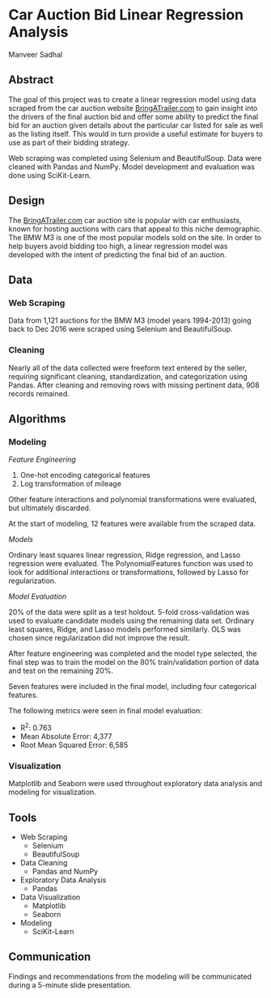 # Car Auction Bid Linear Regression Analysis

Manveer Sadhal


## Abstract
The goal of this project was to create a linear regression model using data scraped from the car auction website [BringATrailer.com](https://bringatrailer.com/) to gain insight into the drivers of the final auction bid and offer some ability to predict the final bid for an auction given details about the particular car listed for sale as well as the listing itself. This would in turn provide a useful estimate for buyers to use as part of their bidding strategy.

Web scraping was completed using Selenium and BeautifulSoup. Data were cleaned with Pandas and NumPy. Model development and evaluation was done using SciKit-Learn.


## Design
The [BringATrailer.com](https://bringatrailer.com/) car auction site is popular with car enthusiasts, known for hosting auctions with cars that appeal to this niche demographic. The BMW M3 is one of the most popular models sold on the site. In order to help buyers avoid bidding too high, a linear regression model was developed with the intent of predicting the final bid of an auction.


## Data
### Web Scraping
Data from 1,121 auctions for the BMW M3 (model years 1994-2013) going back to Dec 2016 were scraped using Selenium and BeautifulSoup. 

### Cleaning
Nearly all of the data collected were freeform text entered by the seller, requiring significant cleaning, standardization, and categorization using Pandas. After cleaning and removing rows with missing pertinent data, 908 records remained.


## Algorithms
### Modeling
*Feature Engineering*

1. One-hot encoding categorical features
2. Log transformation of mileage

Other feature interactions and polynomial transformations were evaluated, but ultimately discarded.

At the start of modeling, 12 features were available from the scraped data.

*Models*

Ordinary least squares linear regression, Ridge regression, and Lasso regression were evaluated. The PolynomialFeatures function was used to look for additional interactions or transformations, followed by Lasso for regularization.

*Model Evaluation*

20% of the data were split as a test holdout. 5-fold cross-validation was used to evaluate candidate models using the remaining data set. Ordinary least squares, Ridge, and Lasso models performed similarly. OLS was chosen since regularization did not improve the result.

After feature engineering was completed and the model type selected, the final step was to train the model on the 80% train/validation portion of data and test on the remaining 20%.

Seven features were included in the final model, including four categorical features.

The following metrics were seen in final model evaluation:
- R<sup>2</sup>: 0.763
- Mean Absolute Error: 4,377
- Root Mean Squared Error: 6,585

### Visualization
Matplotlib and Seaborn were used throughout exploratory data analysis and modeling for visualization.


## Tools
- Web Scraping
    - Selenium
    - BeautifulSoup
- Data Cleaning
    - Pandas and NumPy
- Exploratory Data Analysis
    - Pandas
- Data Visualization
    - Matplotlib
    - Seaborn
- Modeling
    - SciKit-Learn


## Communication
Findings and recommendations from the modeling will be communicated during a 5-minute slide presentation.
